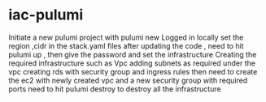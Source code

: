 # iac-pulumi
Initiate a new pulumi project with pulumi new
Logged in locally
set the region ,cidr in the stack.yaml files
after updating the code , need to hit pulumi up , then give the password and set the infrastructure 
Creating the required infrastructure such as Vpc 
adding subnets as required under the vpc
creating rds with security group and ingress rules
then need to create the ec2 with newly created vpc and a new security group with required ports
need to hit pulumi destroy to destroy all the infrastructure 

